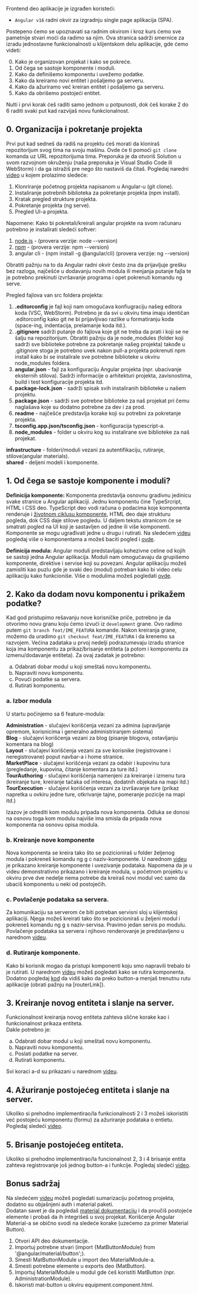 Frontend deo aplikacije je izgrađen koristeći:

- `Angular v16` radni okvir za izgradnju single page aplikacija (SPA).

Postepeno ćemo se upoznavati sa radnim okvirom i kroz kurs ćemo sve pametnije stvari moći da radimo sa njim. Ova stranica sadrži smernice za izradu jednostavne funkcionalnosti u klijentskom delu aplikacije, gde ćemo videti:

<ol start="0">
  <li>Kako je organizovan projekat i kako se pokreće.</li>
  <li>Od čega se sastoje komponente i moduli.</li>
  <li>Kako da definišemo komponentu i uvežemo podatke.</li>
  <li>Kako da kreiramo novi entitet i pošaljemo ga serveru.</li>
  <li>Kako da ažuriramo već kreiran entitet i pošaljemo ga serveru.</li>
  <li>Kako da obrišemo postojeći entitet.</li>
</ol>

Nulti i prvi korak ćeš raditi samo jednom u potpunosti, dok ćeš korake 2 do 6 raditi svaki put kad razvijaš novu funkcionalnost.

## 0. Organizacija i pokretanje projekta

Prvi put kad sedneš da radiš na projektu ćeš morati da kloniraš repozitorijum svog tima na svoju mašinu. Ovde će ti pomoći `git clone` komanda uz URL repozitorijuma tima.
Preporuka je da otvoriš Solution u svom razvojnom okruženju (naša preporuka je Visual Studio Code ili WebStorm) i da ga istražiš pre nego što nastaviš da čitaš. Pogledaj naredni <a href="https://www.youtube.com/watch?v=Puc6bNYfkzg">video</a> u kojem prolazimo sledeće:

1. Klonriranje početnog projekta napisanom u Angular-u (git clone).
2. Instaliranje potrebnih biblioteka za pokretanje projekta (npm install).
3. Kratak pregled strukture projekta.
4. Pokretanje projekta (ng serve).
5. Pregled UI-a projekta.

Napomene:
Kako bi pokretali/kreirali angular projekte na svom računaru potrebno je instalirati sledeći softver:
1. <a href="https://nodejs.org/en">node.js</a> - (provera verzije: node --version)
2. <a href="https://www.npmjs.com/">npm</a> - (provera verzije: npm --version)
3. angular cli - (npm install -g @angular/cli) (provera verzije: ng --version)

Obratiti pažnju na to da Angular radni okvir često zna da prijavljuje grešku bez razloga, najčešće u dodavanju novih modula ili menjanja putanje fajla te je potrebno prekinuti izvršavanje programa i opet pokrenuti komandu ng serve.

Pregled fajlova van src foldera projekta:
1. <b>.editorconfig</b> je fajl koji nam omogućava konfiugraciju našeg editora koda (VSC, WebStorm). Potrebno je da svi u okviru tima imaju identičan .editorconfig kako git ne bi prijavljivao razlike u formatiranju koda (space-ing, indentacija, prelamanje koda itd.).
2. <b>.gitignore</b> sadrži putanje do fajlova koje git ne treba da prati i koji se ne šalju na repozitorijum. Obratiti pažnju da je node_modules (folder koji sadrži sve biblioteke potrebne za pokretanje našeg projekta) takođe u .gitignore stoga je potrebno uvek nakon pull-a projekta pokrenuti npm install kako bi se instalirale sve potrebne biblioteke u okviru node_modules foldera.
3. <b>angular.json</b> - fajl za konfiguraciju Angular projekta (npr. ubacivanje eksternih stilova). Sadrži informacije o arhitekturi projekta, zavisnostima, build i test konfiguracije projekta itd.
4. <b>package-lock.json</b> - sadrži spisak svih instaliranih biblioteke u našem projektu.
5. <b>package.json</b> - sadrži sve potrebne biblioteke za naš projekat pri čemu naglašava koje su dodatno potrebne za dev i za prod.
6. <b>readme</b> - najčešće predstavlja korake koji su potrebni za pokretanje projekta.
7. <b>tsconfig.app.json/tsconfig.json</b> - konfiguracija typescript-a.
8. <b>node_modules</b> - folder u okviru kog su instalirane sve biblioteke za naš projekat.

<b>infrastructure</b> - folderi/moduli vezani za autentifikaciju, rutiranje, stilove(angular materials).  
<b>shared</b> - deljeni modeli i komponente.
## 1. Od čega se sastoje komponente i moduli?

<b>Definicija komponente:</b>
Komponenta predstavlja osnovnu gradivnu jedinicu svake stranice u Angular aplikaciji. Jednu komponentu čine TypeSrcript, HTML i CSS deo. TypeScript deo vodi računa o podacima koje komponenta renderuje i <a href="https://angular.io/guide/lifecycle-hooks">životnom ciklusu komponente</a>, HTML deo daje strukturu pogleda, dok CSS daje stilove pogledu. U daljem tekstu stranicom će se smatrati pogled na UI koji je sastavljen od jedne ili više komponenti.
Komponente se mogu ugrađivati jedne u drugu i rutirati. Na sledećem <a href="https://www.youtube.com/watch?v=nF411IGhZjs">videu</a> pogledaj više o komponentama a možeš baciti pogled i <a href="https://angular.io/guide/component-overview">ovde</a>.  

<b>Definicija modula:</b>
Angular moduli predstavljaju kohezivne celine od kojih se sastoji jedna Angular aplikacija. Moduli nam omogućavaju da grupišemo komponente, direktive i servise koji su povezani. Angular aplikaciju možeš zamisliti kao puzlu gde je svaki deo (modul) potreban kako bi video celu aplikaciju kako funkcioniše. Više o modulima možeš pogledati <a href="https://angular.io/guide/ngmodules">ovde</a>.

## 2. Kako da dodam novu komponentu i prikažem podatke?

Kad god pristupimo rešavanju nove korisničke priče, potrebno je da otvorimo novu granu koju ćemo izvući iz `development` grane. Ovo radimo putem `git branch feat/IME_FEATURA` komande. Nakon kreiranja grane, možemo da uradimo `git checkout feat/IME_FEATURA` i da krenemo sa razvojem.
Većina zadataka u prvoj nedelji podrazumevaju izradu stranice koja ima komponentu za prikaz/brisanje entiteta (a potom i komponentu za izmenu/dodavanje entiteta). Za ovaj zadatak je potrebno:

<ol type="a">
  <li>Odabrati dobar modul u koji smeštaš novu komponentu.</li>
  <li>Napraviti novu komponentu.</li>
  <li>Povući podatke sa servera.</li>
  <li>Rutirati komponentu.</li>
</ol>

### a. Izbor modula

U startu počinjemo sa 6 feature-modula:

<b>Administration</b> - slučajevi korišćenja vezani za admina (upravljanje opremom, korisnicima i generalno administriranjem sistema)  
<b>Blog</b> - slučajevi korišćenja vezani za blog (pisanje blogova, ostavljanju komentara na blog)  
<b>Layout</b> - slučajevi korišćenja vezani za sve korisnike (registrovane i neregistrovane) poput navbar-a i home stranice.  
<b>MarketPlace</b> - slučajevi korišćenja vezani za odabir i kupovinu tura (pregledanje, kupovina, čitanje komentara za ture itd.)   
<b>TourAuthoring</b> - slučajevi korišćenja namenjeni za kreiranje i izmenu tura (kreiranje ture, kreiranje tačaka od interesa, dodatnih objekata na mapi itd.)  
<b>TourExecution</b> - slučajevi korišćenja vezani za izvršavanje ture (prikaz napretka u ovkiru jedne ture, otkrivanje tajne, pomeranje pozicije na mapi itd.)  

Izazov je odrediti kom modulu pripada nova komponenta. Odluka se donosi na osnovu toga kom modulu najviše ima smisla da pripada nova komponenta na osnovu opisa modula.

### b. Kreiranje nove komponente

Nova komponenta se kreira tako što se pozicioniraš u folder željenog modula i pokreneš komandu ng g c naziv-komponente. U narednom <a href="https://youtu.be/h2JFDUQnT-w">videu</a> je prikazano kreiranje komponente i uvezivanje podataka. Napomena da je u videu demonstrativno prikazano i kreiranje modula, u početnom projektu u okviru prve dve nedelje nema potrebe da kreiraš novi modul već samo da ubaciš komponentu u neki od postojećih.

### c. Povlačenje podataka sa servera.

Za komunikaciju sa serverom će biti potreban servisni sloj u klijentskoj aplikaciji. Njega možeš kreirati tako što se pozicioniraš u željeni modul i pokreneš komandu ng g s naziv-servisa. Pravimo jedan servis po modulu. Povlačenje podataka sa servera i njihovo renderovanje je predstavljeno u narednom <a href="https://youtu.be/ky-ZQsyyYsE">videu</a>.

### d. Rutiranje komponente.

Kako bi korisnik mogao da pristupi komponenti koju smo napravili trebalo bi je rutirati. U narednom <a href="https://youtu.be/66qT7-ZXXUk">videu</a> možeš pogledati kako se rutira komponenta.  
Dodatno pogledaj <a href="https://github.com/psw-ftn/tourism-fe/blob/main/Explorer/src/app/feature-modules/layout/navbar/navbar.component.html">kod</a> da vidiš kako da preko button-a menjaš trenutnu rutu aplikacije (obrati pažnju na [routerLink]).

## 3. Kreiranje novog entiteta i slanje na server.

Funkcionalnost kreiranja novog entiteta zahteva slične korake kao i funkcionalnost prikaza entiteta.  
Dakle potrebno je:  
<ol type="a">
  <li>Odabrati dobar modul u koji smeštaš novu komponentu.</li>
  <li>Napraviti novu komponentu.</li>
  <li>Poslati podatke na server.</li>
  <li>Rutirati komponentu.</li>
</ol>

Svi koraci a-d su prikazani u narednom <a href="https://youtu.be/GZa4YRagKt8">videu</a>.

## 4. Ažuriranje postojećeg entiteta i slanje na server.

Ukoliko si prehodno implementirao/la funkcionalnosti 2 i 3 možeš iskoristiti već postojeću komponentu (formu) za ažuriranje podataka o entietu. Pogledaj sledeći <a href="https://youtu.be/jYdwoiglmzU">video</a>.

## 5. Brisanje postojećeg entiteta.

Ukoliko si prehodno implementirao/la funcionalnost 2, 3 i 4 brisanje entita zahteva registrovanje jоš jednog button-a i funkcije. Pogledaj sledeći <a href="https://youtu.be/aQEz9dlsUNk">video</a>.

## Bonus sadržaj
Na sledećem <a href="https://youtu.be/aQEz9dlsUNk">videu</a> možeš pogledati sumarizaciju početnog projekta, dodatno su objašnjeni auth i material paketi.  
Dodatan savet je da pogledaš <a href="https://material.angular.io/components/categories">material dokumentaciju</a> i da proučiš postojeće elemente i probaš da ih integrišeš u svoj projekat. Korišćenje Angular Material-a se obično svodi na sledeće korake (uzećemo za primer Material Button).  
1. Otvori API deo dokumentacije.
2. Importuj potrebne stvari (import {MatButtonModule} from '@angular/material/button';).
3. Smesti MatButtonModule u import deo MaterialModule-a.
4. Smesti potrebne elemente u exports deo (MatButton).
5. Importuj MaterialModule u modul gde ćeš koristiti MatButton (npr. AdministrationModule).
6. Iskoristi mat-button u okviru equipment.component.html.
